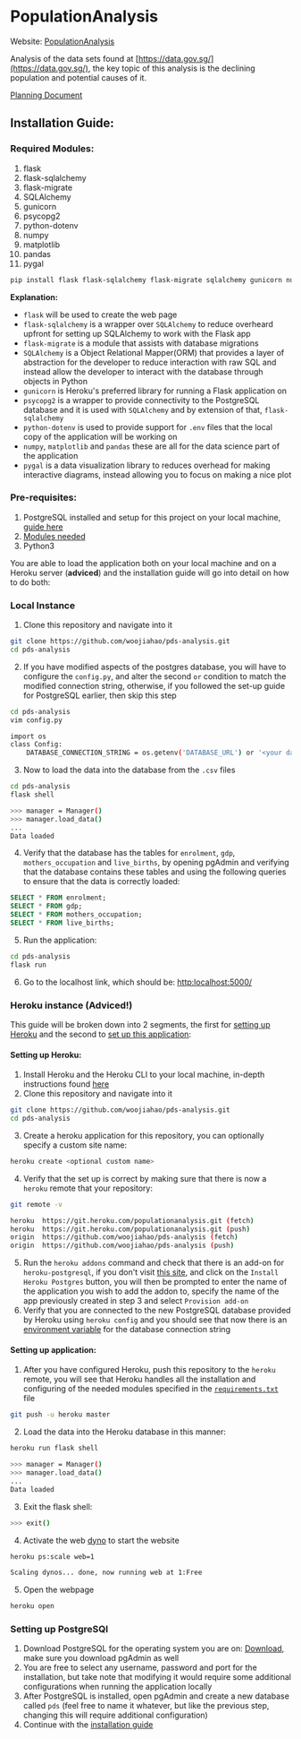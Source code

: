 # PopulationAnalysis
Website: [PopulationAnalysis](https://populationanalysis.herokuapp.com/)

Analysis of the data sets found at [https://data.gov.sg/](https://data.gov.sg/), the key topic of this analysis is the declining population and potential causes of it.

[Planning Document](https://github.com/woojiahao/pds-analysis/blob/master/planning.md)

## Installation Guide:
### Required Modules:
1. flask
2. flask-sqlalchemy
3. flask-migrate
4. SQLAlchemy
5. gunicorn 
6. psycopg2
7. python-dotenv
8. numpy
9. matplotlib
10. pandas
11. pygal

```bash
pip install flask flask-sqlalchemy flask-migrate sqlalchemy gunicorn numpy matplotlib pandas psycopg2 python-dotenv pygal
```

**Explanation:**
* `flask` will be used to create the web page
* `flask-sqlalchemy` is a wrapper over `SQLAlchemy` to reduce overheard upfront for setting up SQLAlchemy to work with the Flask app
* `flask-migrate` is a module that assists with database migrations 
* `SQLAlchemy` is a Object Relational Mapper(ORM) that provides a layer of abstraction for the developer to reduce interaction with raw SQL and instead allow the developer to interact with the database through objects in Python
* `gunicorn` is Heroku's preferred library for running a Flask application on
* `psycopg2` is a wrapper to provide connectivity to the PostgreSQL database and it is used with `SQLAlchemy` and by extension of that, `flask-sqlalchemy`
* `python-dotenv` is used to provide support for `.env` files that the local copy of the application will be working on
* `numpy`, `matplotlib` and `pandas` these are all for the data science part of the application
* `pygal` is a data visualization library to reduces overhead for making interactive diagrams, instead allowing you to focus on making a nice plot

### Pre-requisites:
1. PostgreSQL installed and setup for this project on your local machine, [guide here](https://github.com/woojiahao/pds-analysis/#setting-up-postgresql)
2. [Modules needed](https://github.com/woojiahao/pds-analysis#required-modules) 
3. Python3 

You are able to load the application both on your local machine and on a Heroku server (**adviced**) and the installation guide will go into detail on how to do both:

### Local Instance
1. Clone this repository and navigate into it
```bash
git clone https://github.com/woojiahao/pds-analysis.git
cd pds-analysis
```
2. If you have modified aspects of the postgres database, you will have to configure the `config.py`, and alter the second `or` condition to match the modified connection string, otherwise, if you followed the set-up guide for PostgreSQL earlier, then skip this step
```bash
cd pds-analysis
vim config.py

import os
class Config:
	DATABASE_CONNECTION_STRING = os.getenv('DATABASE_URL') or '<your database connection string>'
```
3. Now to load the data into the database from the `.csv` files
```bash
cd pds-analysis
flask shell

>>> manager = Manager()
>>> manager.load_data()
...
Data loaded
```
4. Verify that the database has the tables for `enrolment`, `gdp`, `mothers_occupation` and `live_births`, by opening pgAdmin and verifying that the database contains these tables and using the following queries to ensure that the data is correctly loaded:
```sql
SELECT * FROM enrolment;
SELECT * FROM gdp;
SELECT * FROM mothers_occupation;
SELECT * FROM live_births;
```
5. Run the application:
```bash
cd pds-analysis
flask run
```
6. Go to the localhost link, which should be: [http:localhost:5000/](http:localhost:5000/)

### Heroku instance (Adviced!)
This guide will be broken down into 2 segments, the first for [setting up Heroku](https://github.com/woojiahao/pds-analysis#setting-up-heroku) and the second to [set up this application](https://github.com/woojiahao/pds-analysis#setting-up-application):

#### Setting up Heroku: 
1. Install Heroku and the Heroku CLI to your local machine, in-depth instructions found [here](https://devcenter.heroku.com/articles/heroku-cli)
2. Clone this repository and navigate into it
```bash
git clone https://github.com/woojiahao/pds-analysis.git
cd pds-analysis
```
3. Create a heroku application for this repository, you can optionally specify a custom site name:
```bash
heroku create <optional custom name>
```
4. Verify that the set up is correct by making sure that there is now a `heroku` remote that your repository:
```bash
git remote -v

heroku  https://git.heroku.com/populationanalysis.git (fetch)
heroku  https://git.heroku.com/populationanalysis.git (push)
origin  https://github.com/woojiahao/pds-analysis (fetch)
origin  https://github.com/woojiahao/pds-analysis (push)
```
5. Run the `heroku addons` command and check that there is an add-on for `heroku-postgresql`, if you don't visit [this site](https://elements.heroku.com/addons/heroku-postgresql), and click on the `Install Heroku Postgres` button, you will then be prompted to enter the name of the application you wish to add the addon to, specify the name of the app previously created in step 3 and select `Provision add-on`
6. Verify that you are connected to the new PostgreSQL database provided by Heroku using `heroku config` and you should see that now there is an [environment variable](https://devcenter.heroku.com/articles/config-vars) for the database connection string

#### Setting up application:
1. After you have configured Heroku, push this repository to the `heroku` remote, you will see that Heroku handles all the installation and configuring of the needed modules specified in the [`requirements.txt`](https://github.com/woojiahao/pds-analysis/blob/master/requirements.txt) file
```bash
git push -u heroku master
```
2. Load the data into the Heroku database in this manner:
```bash
heroku run flask shell

>>> manager = Manager()
>>> manager.load_data()
...
Data loaded
```
3. Exit the flask shell:
```bash
>>> exit()
```
4. Activate the web [dyno](https://www.heroku.com/dynos) to start the website
```bash
heroku ps:scale web=1

Scaling dynos... done, now running web at 1:Free
```
5. Open the webpage
```bash
heroku open
```

### Setting up PostgreSQl
1. Download PostgreSQL for the operating system you are on: [Download](https://www.postgresql.org/download/), make sure you download pgAdmin as well 
2. You are free to select any username, password and port for the installation, but take note that modifying it would require some additional configurations when running the application locally
3. After PostgreSQL is installed, open pgAdmin and create a new database called `pds` (feel free to name it whatever, but like the previous step, changing this will require additional configuration)
4. Continue with the [installation guide](https://github.com/woojiahao/pds-analysis#pre-requisites)